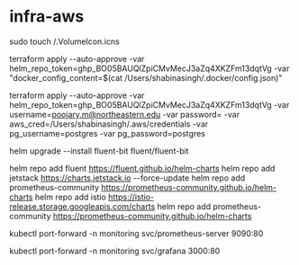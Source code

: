 # infra-aws

sudo touch /.VolumeIcon.icns


terraform apply --auto-approve -var helm_repo_token=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 -var "docker_config_content=$(cat /Users/shabinasingh/.docker/config.json)"


terraform apply --auto-approve -var helm_repo_token=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 -var username=poojary.m@northeastern.edu -var password= -var aws_cred=/Users/shabinasingh/.aws/credentials -var pg_username=postgres -var pg_password=postgres


helm upgrade --install fluent-bit fluent/fluent-bit

helm repo add fluent https://fluent.github.io/helm-charts
helm repo add jetstack https://charts.jetstack.io --force-update
helm repo add prometheus-community https://prometheus-community.github.io/helm-charts
helm repo add istio https://istio-release.storage.googleapis.com/charts
helm repo add prometheus-community https://prometheus-community.github.io/helm-charts




kubectl port-forward -n monitoring svc/prometheus-server 9090:80

kubectl port-forward -n monitoring svc/grafana 3000:80



